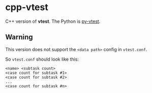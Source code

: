 # cpp-vtest

C++ version of **vtest**. The Python is [py-vtest](https://github.com/zhangtianli2006/py-vtest).

## Warning

This version does not support the `<data path>` config in `vtest.conf`.

So `vtest.conf` should look like this:

```plaintext
<name> <subtask count>
<case count for subtask #1>
<case count for subtask #2>
...
<case count for subtask #n>
```
